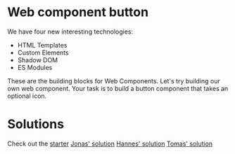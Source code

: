 # Web component button

We have four new interesting technologies:

- HTML Templates
- Custom Elements
- Shadow DOM
- ES Modules

These are the building blocks for Web Components. Let's try building our own web component. Your task is to build a button component that takes an optional icon.

# Solutions

Check out the [starter](starter/)
[Jonas' solution](Jonas/)
[Hannes' solution](Hannes/)
[Tomas' solution](Tomas/)
